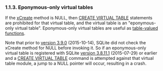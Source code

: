### 1\.1\.3\. Eponymous\-only virtual tables


If the [xCreate](vtab.html#xcreate) method is NULL, then
[CREATE VIRTUAL TABLE](lang_createvtab.html) statements are prohibited for that virtual table,
and the virtual table is an "eponymous\-only virtual table".
Eponymous\-only virtual tables are useful as 
[table\-valued functions](vtab.html#tabfunc2).




Note that prior to [version 3\.9\.0](releaselog/3_9_0.html) (2015\-10\-14\), 
SQLite did not check the xCreate method
for NULL before invoking it. So if an eponymous\-only virtual table is
registered with SQLite [version 3\.8\.11\.1](releaselog/3_8_11_1.html) (2015\-07\-29\)
or earlier and a [CREATE VIRTUAL TABLE](lang_createvtab.html)
command is attempted against that virtual table module, a jump to a NULL
pointer will occur, resulting in a crash.



